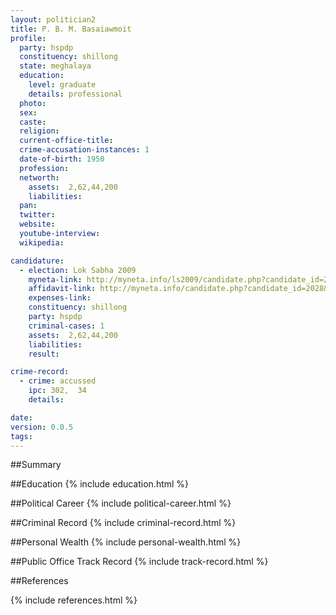 ```yaml
---
layout: politician2
title: P. B. M. Basaiawmoit
profile: 
  party: hspdp
  constituency: shillong
  state: meghalaya
  education: 
    level: graduate
    details: professional
  photo: 
  sex: 
  caste: 
  religion: 
  current-office-title: 
  crime-accusation-instances: 1
  date-of-birth: 1950
  profession: 
  networth: 
    assets:  2,62,44,200
    liabilities: 
  pan: 
  twitter: 
  website: 
  youtube-interview: 
  wikipedia: 

candidature: 
  - election: Lok Sabha 2009
    myneta-link: http://myneta.info/ls2009/candidate.php?candidate_id=2028
    affidavit-link: http://myneta.info/candidate.php?candidate_id=2028&scan=original
    expenses-link: 
    constituency: shillong 
    party: hspdp
    criminal-cases: 1
    assets:  2,62,44,200
    liabilities: 
    result:  

crime-record: 
  - crime: accussed
    ipc: 302,  34
    details:    

date: 
version: 0.0.5
tags: 
---
```

##Summary


##Education
{% include education.html %}


##Political Career
{% include political-career.html %}


##Criminal Record
{% include criminal-record.html %}


##Personal Wealth
{% include personal-wealth.html %}


##Public Office Track Record
{% include track-record.html %}


##References


{% include references.html %}